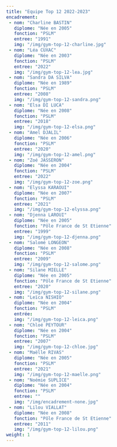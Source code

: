 ```yaml
---
title: "Equipe Top 12 2022-2023"
encadrement:
 - nom: "Charline BASTIN"
   diplome: "Née en 2005"
   fonction: "PSLM"
   entree: "1991"
   img: "/img/gym-top-12-charline.jpg"
 - nom: "Léa CUXAC"
   diplome: "Née en 2003"
   fonction: "PSLM"
   entree: "2022"
   img: "/img/gym-top-12-lea.jpg"
 - nom: "Sandra DA SILVA"
   diplome: "Née en 1989"
   fonction: "PSLM"
   entree: "2008"
   img: "/img/gym-top-12-sandra.png"
 - nom: "Elsa DI LUCA"
   diplome: "Née en 2008"
   fonction: "PSLM"
   entree: "2018"
   img: "/img/gym-top-12-elsa.png"
 - nom: "Amel DJALIL"
   diplome: "Née en 2006"
   fonction: "PSLM"
   entree: "2020"
   img: "/img/gym-top-12-amel.png"
 - nom: "Zoé JASSERON"
   diplome: "Née en 2004"
   fonction: "PSLM"
   entree: "2022"
   img: "/img/gym-top-12-zoe.png"
 - nom: "Elyssa KARAOUI"
   diplome: "Née en 2007"
   fonction: "PSLM"
   entree: "2021"
   img: "/img/gym-top-12-elyssa.png"
 - nom: "Djenna LAROUI"
   diplome: "Née en 2005"
   fonction: "Pôle France de St Etienne"
   entree: "1999"
   img: "/img/gym-top-12-djenna.png"
 - nom: "Salomé LONGEON"
   diplome: "Née en 2008"
   fonction: "PSLM"
   entree: "2009"
   img: "/img/gym-top-12-salome.png"
 - nom: "Silane MIELLE"
   diplome: "Née en 2005"
   fonction: "Pôle France de St Etienne"
   entree: "2020"
   img: "/img/gym-top-12-silane.png"
 - nom: "Leïca NISHIO"
   diplome: "Née en 2004"
   fonction: "PSLM"
   entrée:
   img: "/img/gym-top-12-leica.png"
 - nom: "Chloé PEYTOUR"
   diplome: "Née en 2004"
   fonction: "PSLM"
   entree: "2007"
   img: "/img/gym-top-12-chloe.jpg"
 - nom: "Maëlle RIVAS"
   diplome: "Née en 2005"
   fonction: "PSLM"
   entree: "2021"
   img: "/img/gym-top-12-maelle.png"
 - nom: "Noémie SUPLICE"
   diplome: "Née en 2004"
   fonction: "PSLM"
   entree: ""
   img: "/img/encadrement-none.jpg"
 - nom: "Lilou VIALLAT"
   diplome: "Née en 2008"
   fonction: "Pôle France de St Etienne"
   entree: "2011"
   img: "/img/gym-top-12-lilou.png"
weight: 1
---
```

